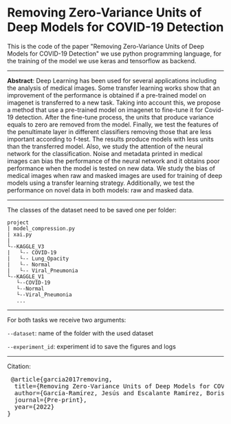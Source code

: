 # Removing Zero-Variance Units of Deep Models for COVID-19 Detection

This is the code of the paper "Removing Zero-Variance Units of Deep Models for COVID-19 Detection" we use python programming language, for the training of the model we use keras and tensorflow as backend.

---

**Abstract**: Deep Learning has been used for several applications including the analysis of medical images. Some transfer learning works show that an improvement of the performance is obtained if a pre-trained model on imagenet is transferred to a new task. Taking into account this, we propose a method that use a pre-trained model on imagenet to fine-tune it for Covid-19 detection. After the fine-tune process, the units that produce variance equals to zero are removed from the model. Finally, we test the features of the penultimate layer in different classifiers removing those that are less important according to f-test. The results produce models with less units than the transferred model. Also, we study the attention of the neural network for the classification. Noise and metadata printed in medical images can bias the performance of the neural network and it obtains poor performance when the model is tested on new data. We study the bias of medical images when raw and masked images are used for training of deep models using a transfer learning strategy. Additionally, we test the performance on novel data in both models: raw and masked data.

---

The classes of the dataset need to be saved one per folder:


```
project
| model_compression.py
| xai.py
|
└--KAGGLE_V3
|   └-- COVID-19
|   └-- Lung_Opacity
|   └-- Normal
|   └-- Viral_Pneumonia
└--KAGGLE_V1
   └--COVID-19
   └--Normal
   └--Viral_Pneumonia
   ...
 ```
 
 ---
 For both tasks we receive two arguments:
 
 `--dataset`: name of the folder with the used dataset
 
 `--experiment_id`: experiment id to save the figures and logs
 
 ---
 Citation:
 <pre>
 @article{garcia2017removing,
  title={Removing Zero-Variance Units of Deep Models for COVID-19 Detection},
  author={García-Ramírez, Jesús and Escalante Ramírez, Boris and Olveres Montiel, Jimena},
  journal={Pre-print},
  year={2022}
}
</pre>
